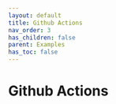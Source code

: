 ```yaml
---
layout: default
title: Github Actions
nav_order: 3
has_children: false
parent: Examples
has_toc: false
---
```

# Github Actions







<!-- Generated with mdsplit: https://github.com/alandefreitas/mdsplit -->
